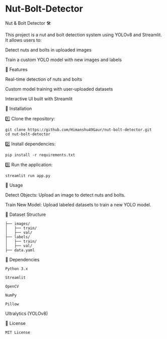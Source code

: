 # Nut-Bolt-Detector

Nut & Bolt Detector 🛠️

This project is a nut and bolt detection system using YOLOv8 and Streamlit. It allows users to:

Detect nuts and bolts in uploaded images

Train a custom YOLO model with new images and labels

🚀 Features

Real-time detection of nuts and bolts

Custom model training with user-uploaded datasets

Interactive UI built with Streamlit

📌 Installation

1️⃣ Clone the repository:
```
git clone https://github.com/Himanshu49Gaur/nut-bolt-detector.git
cd nut-bolt-detector
```

2️⃣ Install dependencies:

``pip install -r requirements.txt``

3️⃣ Run the application:

`streamlit run app.py`

📸 Usage

Detect Objects: Upload an image to detect nuts and bolts.

Train New Model: Upload labeled datasets to train a new YOLO model.

📂 Dataset Structure

 ```datasets/
 ├── images/
 │   ├── train/
 │   ├── val/
 ├── labels/
 │   ├── train/
 │   ├── val/
 ├── data.yaml
```
🔧 Dependencies

`Python 3.x`

`Streamlit`

`OpenCV`

`NumPy`

`Pillow`

Ultralytics (YOLOv8)

📝 License

`MIT License`
